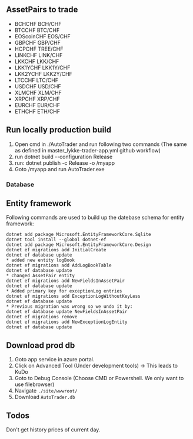 ﻿
## AssetPairs to trade

* BCHCHF        BCH/CHF
* BTCCHF        BTC/CHF
* EOScoinCHF    EOS/CHF
* GBPCHF        GBP/CHF
* HCPCHF        TREE/CHF
* LINKCHF       LINK/CHF
* LKKCHF        LKK/CHF
* LKK1YCHF      LKK1Y/CHF
* LKK2YCHF      LKK2Y/CHF
* LTCCHF        LTC/CHF
* USDCHF        USD/CHF
* XLMCHF        XLM/CHF
* XRPCHF        XRP/CHF
* EURCHF        EUR/CHF
* ETHCHF        ETH/CHF

## Run locally production build
1. Open cmd in ./AutoTrader and run following two commands (The same as defined in master_lykke-trader-app.yml github workflow)
2. run dotnet build --configuration Release
3. run: dotnet publish -c Release -o <whatever>/myapp
4. Goto <whatever>/myapp and run AutoTrader.exe

### Database

## Entity framework
Following commands are used to build up the datebase schema for entity framework:

```
dotnet add package Microsoft.EntityFrameworkCore.Sqlite
dotnet tool install --global dotnet-ef
dotnet add package Microsoft.EntityFrameworkCore.Design
dotnet ef migrations add InitialCreate
dotnet ef database update
* added new entity logBook
dotnet ef migrations add AddLogBookTable
dotnet ef database update
* changed AssetPair entity
dotnet ef migrations add NewFieldsInAssetPair
dotnet ef database update
* Added primary key for exceptionLog entries
dotnet ef migrations add ExceptionLogWithoutKeyLess
dotnet ef database update
* Previous migration was wrong so we undo it by:
dotnet ef database update NewFieldsInAssetPair
dotnet ef migrations remove
dotnet ef migrations add NewExceptionLogEntity
dotnet ef database update
```

## Download prod db 
1. Goto app service in azure portal.
2. Click on Advanced Tool (Under development tools) -> This leads to KuDo
3. Goto to Debug Console (Choose CMD or Powershell. We only want to use filebrowser)
4. Navigate ```./site/wwwroot/```
5. Download ```AutoTrader.db```

## Todos
Don't get history prices of current day.